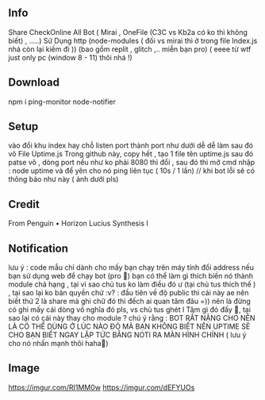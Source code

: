 ## Info
Share CheckOnline All Bot ( Mirai , OneFile (C3C vs Kb2a có ko thì không biết) , .....) Sử Dụng http (node-modules ( đối vs mirai thì ở trong file Index.js nhá còn lại kiếm đi )) (bao gồm replit , glitch ,.. miễn bạn pro) ( eeee từ wtf just only pc (window 8 - 11)  thôi nhá !)
## Download
npm i ping-monitor node-notifier
## Setup
vào đổi khu index hay chỗ listen port thành port như dưới dễ dễ làm sau đó vô File Uptime.js Trong github này, copy hết , tạo 1 file tên uptime.js sau đó patse vô , dòng port nếu như ko phải 8080 thì đổi , sau đó thì mở cmd nhập : node uptime và để yên cho nó ping liên tục ( 10s / 1 lần)
// khi bot lỗi sẽ có thông báo như này ( ảnh dưới pls)
## Credit
From Penguin • Horizon Lucius Synthesis I
## Notification
lưu ý : code mẫu chỉ dành cho mấy bạn chạy trên máy tính đổi address nếu bạn sử dụng web để chạy bot (pro 🐧)
bạn có thể làm gì thích biến nó thành module chả hạng , tại vì sao chủ tus ko làm điều đó ư (tại chủ tus thích thế ) , tại sao lại ko bản quyền chứ :v? : đầu tiên về độ public thì cái này ae nên biết thứ 2 là share mà ghi chữ đó thì đếch ai quan tâm đâu =)) nên là đừng có ghi mấy cái dòng vô nghĩa đó pls, vs chủ tus ghét l Tâm gì đó đấy 🐧, tại sao lại có cái này thay cho module ? chú ý rằng : BOT RẤT NẶNG CHO NÊN LÀ CÓ THỂ DÙNG Ở LÚC NÀO ĐÓ MÀ BẠN KHÔNG BIẾT NÊN UPTIME SẼ CHO BẠN BIẾT NGAY LẬP TỨC BẰNG NOTI RA MÀN HÌNH CHÍNH ( lưu ý cho nó nhấn mạnh thôi haha🐧)
## Image 
https://imgur.com/RI1MM0w
https://imgur.com/dEFYUOs